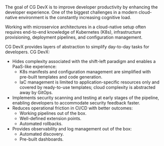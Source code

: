 The goal of CG DevX is to improve developer productivity by enhancing the developer experience. One of the biggest
challenges in a modern cloud-native environment is the constantly increasing cognitive load.

Working with microservice architectures in a cloud-native setup often requires end-to-end knowledge of Kubernetes (K8s),
infrastructure provisioning, deployment pipelines, and configuration management.

CG DevX provides layers of abstraction to simplify day-to-day tasks for developers. CG DevX:

- Hides complexity associated with the shift-left paradigm and enables a PaaS-like experience:
    - K8s manifests and configuration management are simplified with pre-built templates and code generation.
    - IaC management is limited to application-specific resources only and covered by ready-to-use templates; cloud
      complexity is abstracted away by GitOps.
- Implements security scanning and testing at early stages of the pipeline, enabling developers to accommodate security
  feedback faster.
- Reduces operational friction in CI/CD with better outcomes:
    - Working pipelines out of the box.
    - Well-defined extension points.
    - Automated rollbacks.
- Provides observability and log management out of the box:
    - Automated discovery.
    - Pre-built dashboards.
